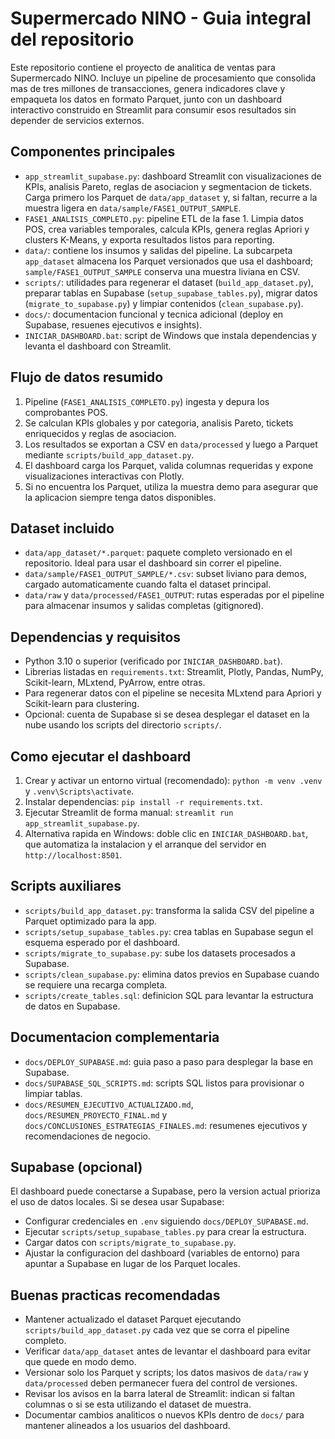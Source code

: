 # Supermercado NINO - Guia integral del repositorio

Este repositorio contiene el proyecto de analitica de ventas para Supermercado NINO. Incluye un pipeline de procesamiento que consolida mas de tres millones de transacciones, genera indicadores clave y empaqueta los datos en formato Parquet, junto con un dashboard interactivo construido en Streamlit para consumir esos resultados sin depender de servicios externos.

## Componentes principales
- `app_streamlit_supabase.py`: dashboard Streamlit con visualizaciones de KPIs, analisis Pareto, reglas de asociacion y segmentacion de tickets. Carga primero los Parquet de `data/app_dataset` y, si faltan, recurre a la muestra ligera en `data/sample/FASE1_OUTPUT_SAMPLE`.
- `FASE1_ANALISIS_COMPLETO.py`: pipeline ETL de la fase 1. Limpia datos POS, crea variables temporales, calcula KPIs, genera reglas Apriori y clusters K-Means, y exporta resultados listos para reporting.
- `data/`: contiene los insumos y salidas del pipeline. La subcarpeta `app_dataset` almacena los Parquet versionados que usa el dashboard; `sample/FASE1_OUTPUT_SAMPLE` conserva una muestra liviana en CSV.
- `scripts/`: utilidades para regenerar el dataset (`build_app_dataset.py`), preparar tablas en Supabase (`setup_supabase_tables.py`), migrar datos (`migrate_to_supabase.py`) y limpiar contenidos (`clean_supabase.py`).
- `docs/`: documentacion funcional y tecnica adicional (deploy en Supabase, resuenes ejecutivos e insights).
- `INICIAR_DASHBOARD.bat`: script de Windows que instala dependencias y levanta el dashboard con Streamlit.

## Flujo de datos resumido
1. Pipeline (`FASE1_ANALISIS_COMPLETO.py`) ingesta y depura los comprobantes POS.
2. Se calculan KPIs globales y por categoria, analisis Pareto, tickets enriquecidos y reglas de asociacion.
3. Los resultados se exportan a CSV en `data/processed` y luego a Parquet mediante `scripts/build_app_dataset.py`.
4. El dashboard carga los Parquet, valida columnas requeridas y expone visualizaciones interactivas con Plotly.
5. Si no encuentra los Parquet, utiliza la muestra demo para asegurar que la aplicacion siempre tenga datos disponibles.

## Dataset incluido
- `data/app_dataset/*.parquet`: paquete completo versionado en el repositorio. Ideal para usar el dashboard sin correr el pipeline.
- `data/sample/FASE1_OUTPUT_SAMPLE/*.csv`: subset liviano para demos, cargado automaticamente cuando falta el dataset principal.
- `data/raw` y `data/processed/FASE1_OUTPUT`: rutas esperadas por el pipeline para almacenar insumos y salidas completas (gitignored).

## Dependencias y requisitos
- Python 3.10 o superior (verificado por `INICIAR_DASHBOARD.bat`).
- Librerias listadas en `requirements.txt`: Streamlit, Plotly, Pandas, NumPy, Scikit-learn, MLxtend, PyArrow, entre otras.
- Para regenerar datos con el pipeline se necesita MLxtend para Apriori y Scikit-learn para clustering.
- Opcional: cuenta de Supabase si se desea desplegar el dataset en la nube usando los scripts del directorio `scripts/`.

## Como ejecutar el dashboard
1. Crear y activar un entorno virtual (recomendado): `python -m venv .venv` y `.venv\Scripts\activate`.
2. Instalar dependencias: `pip install -r requirements.txt`.
3. Ejecutar Streamlit de forma manual: `streamlit run app_streamlit_supabase.py`.
4. Alternativa rapida en Windows: doble clic en `INICIAR_DASHBOARD.bat`, que automatiza la instalacion y el arranque del servidor en `http://localhost:8501`.

## Scripts auxiliares
- `scripts/build_app_dataset.py`: transforma la salida CSV del pipeline a Parquet optimizado para la app.
- `scripts/setup_supabase_tables.py`: crea tablas en Supabase segun el esquema esperado por el dashboard.
- `scripts/migrate_to_supabase.py`: sube los datasets procesados a Supabase.
- `scripts/clean_supabase.py`: elimina datos previos en Supabase cuando se requiere una recarga completa.
- `scripts/create_tables.sql`: definicion SQL para levantar la estructura de datos en Supabase.

## Documentacion complementaria
- `docs/DEPLOY_SUPABASE.md`: guia paso a paso para desplegar la base en Supabase.
- `docs/SUPABASE_SQL_SCRIPTS.md`: scripts SQL listos para provisionar o limpiar tablas.
- `docs/RESUMEN_EJECUTIVO_ACTUALIZADO.md`, `docs/RESUMEN_PROYECTO_FINAL.md` y `docs/CONCLUSIONES_ESTRATEGIAS_FINALES.md`: resumenes ejecutivos y recomendaciones de negocio.

## Supabase (opcional)
El dashboard puede conectarse a Supabase, pero la version actual prioriza el uso de datos locales. Si se desea usar Supabase:
- Configurar credenciales en `.env` siguiendo `docs/DEPLOY_SUPABASE.md`.
- Ejecutar `scripts/setup_supabase_tables.py` para crear la estructura.
- Cargar datos con `scripts/migrate_to_supabase.py`.
- Ajustar la configuracion del dashboard (variables de entorno) para apuntar a Supabase en lugar de los Parquet locales.

## Buenas practicas recomendadas
- Mantener actualizado el dataset Parquet ejecutando `scripts/build_app_dataset.py` cada vez que se corra el pipeline completo.
- Verificar `data/app_dataset` antes de levantar el dashboard para evitar que quede en modo demo.
- Versionar solo los Parquet y scripts; los datos masivos de `data/raw` y `data/processed` deben permanecer fuera del control de versiones.
- Revisar los avisos en la barra lateral de Streamlit: indican si faltan columnas o si se esta utilizando el dataset de muestra.
- Documentar cambios analiticos o nuevos KPIs dentro de `docs/` para mantener alineados a los usuarios del dashboard.
